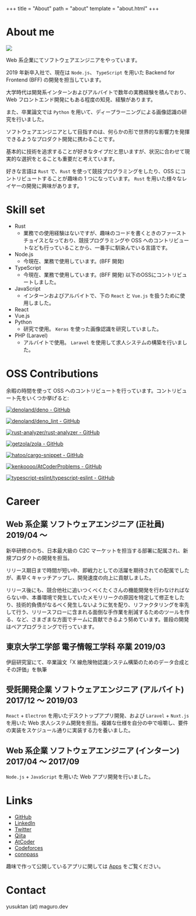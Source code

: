 +++
title = "About"
path = "about"
template = "about.html"
+++

# About me

<img src="/img/maguro.png">

Web 系企業にてソフトウェアエンジニアをやっています。

2019 年新卒入社で、現在は `Node.js`、 `TypeScript` を用いた Backend for Frontend (BFF) の開発を担当しています。

大学時代は開発系インターンおよびアルバイトで数年の実務経験を積んでおり、Web フロントエンド開発にもある程度の知見、経験があります。

また、卒業論文では `Python` を用いて、ディープラーニングによる画像認識の研究を行いました。

ソフトウェアエンジニアとして目指すのは、何らかの形で世界的な影響力を発揮できるようなプロダクト開発に携わることです。

基本的に技術を追求することが好きなタイプだと思いますが、状況に合わせて現実的な選択をとることも重要だと考えています。

好きな言語は `Rust` で、`Rust` を使って競技プログラミングをしたり、OSS にコントリビュートすることが趣味の 1 つになっています。 `Rust` を用いた様々なレイヤーの開発に興味があります。

# Skill set

- Rust
  - 業務での使用経験はないですが、趣味のコードを書くときのファーストチョイスとなっており、競技プログラミングや OSS へのコントリビュートなども行っていることから、一番手に馴染んでいる言語です。
- Node.js
  - 今現在、業務で使用しています。(BFF 開発)
- TypeScript
  - 今現在、業務で使用しています。(BFF 開発) 以下のOSSにコントリビュートしました。
- JavaScript
  - インターンおよびアルバイトで、下の `React` と `Vue.js` を扱うために使用しました。
- React
- Vue.js
- Python
  - 研究で使用。 `Keras` を使った画像認識を研究していました。
- PHP (Laravel)
  - アルバイトで使用。 `Laravel` を使用して求人システムの構築を行いました。

# OSS Contributions

余暇の時間を使って OSS へのコントリビュートを行っています。コントリビュート先をいくつか挙げると:

[![denoland/deno - GitHub](https://gh-card.dev/repos/denoland/deno.svg)](https://github.com/denoland/deno)

[![denoland/deno_lint - GitHub](https://gh-card.dev/repos/denoland/deno_lint.svg)](https://github.com/denoland/deno_lint)

[![rust-analyzer/rust-analyzer - GitHub](https://gh-card.dev/repos/rust-analyzer/rust-analyzer.svg)](https://github.com/rust-analyzer/rust-analyzer)

[![getzola/zola - GitHub](https://gh-card.dev/repos/getzola/zola.svg)](https://github.com/getzola/zola)

[![hatoo/cargo-snippet - GitHub](https://gh-card.dev/repos/hatoo/cargo-snippet.svg)](https://github.com/hatoo/cargo-snippet)

[![kenkoooo/AtCoderProblems - GitHub](https://gh-card.dev/repos/kenkoooo/AtCoderProblems.svg)](https://github.com/kenkoooo/AtCoderProblems)

[![typescript-eslint/typescript-eslint - GitHub](https://gh-card.dev/repos/typescript-eslint/typescript-eslint.svg)](https://github.com/typescript-eslint/typescript-eslint)

# Career

## Web 系企業 ソフトウェアエンジニア (正社員) 2019/04 〜

新卒研修ののち、日本最大級の C2C マーケットを担当する部署に配属され、新規プロダクトの開発を担当。

リリース期日まで時間が短い中、即戦力としての活躍を期待されての配属でしたが、素早くキャッチアップし、開発速度の向上に貢献しました。

リリース後にも、競合他社に追いつくべくたくさんの機能開発を行わなければならない中、本番環境で発生していたメモリリークの原因を特定して修正をしたり、技術的負債がなるべく発生しないように気を配り、リファクタリングを率先して行う、リリースフローに含まれる面倒な手作業を削減するためのツールを作る、など、さまざまな方面でチームに貢献できるよう努めています。普段の開発はペアプログラミングで行っています。

## 東京大学工学部 電子情報工学科 卒業 2019/03

伊庭研究室にて、卒業論文「X 線危険物認識システム構築のためのデータ合成とその評価」を執筆

## 受託開発企業 ソフトウェアエンジニア (アルバイト) 2017/12 〜 2019/03

`React` + `Electron` を用いたデスクトップアプリ開発、および `Laravel` + `Nuxt.js` を用いた Web 求人システム開発を担当。複雑な仕様を自分の中で咀嚼し、要件の実装をスケジュール通りに実装する力を養いました。

## Web 系企業 ソフトウェアエンジニア (インターン) 2017/04 〜 2017/09

`Node.js` + `JavaScript` を用いた Web アプリ開発を行いました。

# Links

- <i class="fab fa-github"></i> [GitHub](https://github.com/magurotuna)
- <i class="fab fa-linkedin"></i> [LinkedIn](https://www.linkedin.com/in/yusuke-tanaka-3904a7167)
- <i class="fab fa-twitter"></i> [Twitter](https://twitter.com/yusuktan)
- [Qiita](https://qiita.com/maguro_tuna)
- [AtCoder](https://atcoder.jp/users/maguro_tuna)
- [Codeforces](https://codeforces.com/profile/maguro_tuna)
- [connpass](https://connpass.com/user/magurotuna/)

趣味で作って公開しているアプリに関しては [Apps](/apps) をご覧ください。

# Contact

yusuktan<!-- ODAYAKA --> (at) <!-- JANAI -->maguro.dev

